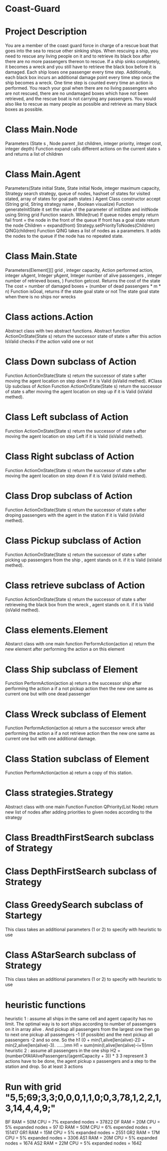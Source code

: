 # Coast-Guard

# Project Description 
You are a member of the coast guard force in charge of a rescue
boat that goes into the sea to rescue other sinking ships. When rescuing a ship, you need
to rescue any living people on it and to retrieve its black box after there are no more
passengers thereon to rescue. If a ship sinks completely, it becomes a wreck and you still
have to retrieve the black box before it is damaged. Each ship loses one passenger every
time step. Additionally, each black box incurs an additional damage point every time
step once the ship becomes a wreck. One time step is counted every time an action is
performed. You reach your goal when there are no living passengers who are not rescued,
there are no undamaged boxes which have not been retrieved, and the rescue boat is not
carrying any passengers. You would also like to rescue as many people as possible and
retrieve as many black boxes as possible.

# Class Main.Node
Parameters (State s , Node parent ,list children, integer priority,
integer cost, integer depth)
Function expand calls different actions on the current state s and
returns a list of children
# Class Main.Agent
Parameters(State initial State, State initial Node, integer
maximum capacity, Strategy search strategy, queue of nodes,
hashset of states for visited stated, array of states for goal path
states )
Agent Class constructor accept (String grid, String strategy name ,
Boolean visualize)
Function generateInitState it set the value of the parameter of
initState and initNode using String grid
Function search.
While(true)
If queue nodes empty
return fail
front = the node in the front of the queue
If front has a goal state return the node
Children = expand(front)
Strategy.setPriorityToNodes(Children)
QING(children)
Function QING takes a list of nodes as a parameters. It adds the
nodes to the queue if the node has no repeated state.
# Class Main.State
Parameters(Element[][] grid , integer capacity, Action performed
action, integer xAgent, Integer yAgent, Integer number of alive
passengers , integer number of retrieved boxes, )
Function getcost. Returns the cost of the state
The cost = number of damaged boxes + (number of dead
passengers * m * n)
Function isGoal, returns if the state goal state or not
The state goal state when there is no ships nor wrecks
# Class actions.Action
Abstract class with two abstract functions.
Abstract function ActionOnState(State s) return the successor state of
state s after this action
IsValid checks if the action valid one or not
# Class Down subclass of Action
Function ActionOnState(State s) return the successor of state s after
moving the agent location on step down if it is Valid (isValid methed).
#Class Up subclass of Action
Function ActionOnState(State s) return the successor of state s after
moving the agent location on step up if it is Valid (isValid methed).
# Class Left subclass of Action
Function ActionOnState(State s) return the successor of state s after
moving the agent location on step Left if it is Valid (isValid methed).
# Class Right subclass of Action
Function ActionOnState(State s) return the successor of state s after
moving the agent location on step down if it is Valid (isValid methed).
# Class Drop subclass of Action
Function ActionOnState(State s) return the successor of state s after
droping passengers with the agent in the station if it is Valid (isValid
methed).
# Class Pickup subclass of Action
Function ActionOnState(State s) return the successor of state s after
picking up passengers from the ship , agent stands on it. if it is Valid
(isValid methed).
# Class retrieve subclass of Action
Function ActionOnState(State s) return the successor of state s after
retrieveing the black box from the wreck , agent stands on it. if it is Valid
(isValid methed).
# Class elements.Element
Abstarct class with one main function
PerformAction(action a) return the new element after performing the
action a on this element
# Class Ship subclass of Element
Function PerformAction(action a) return a the successor ship after
performing the action a if a not pickup action then the new one same as
current one but with one dead passenger
# Class Wreck subclass of Element
Function PerformAction(action a) return a the successor wreck after
performing the action a if a not retrieve action then the new one same
as current one but with one additional damage.
# Class Station subclass of Element
Function PerformAction(action a) return a copy of this station.
# Class strategies.Strategy
Abstract class with one main Function
Function QPriority(List Node) return new list of nodes after adding
priorities to given nodes according to the strategy
# Class BreadthFirstSearch subclass of Strategy
# Class DepthFirstSearch subclass of Strategy
# Class GreedySearch subclass of Startegy
This class takes an additional parameters (1 or 2) to specify with
heuristic to use
# Class AStarSearch subclass of Strategy
This class takes an additional parameters (1 or 2) to specify with
heuristic to use
# heuristic functions
heuristic 1 : assume all ships in the same cell and agent capacity has no
limit. The optimal way is to sort ships according to number of passengers
on it in array alive . And pickup all passengers from the largest one then
go to next one pickup all passengers -1 (if possible) and the next pickup
all passengers -2 and so one.
So the h1 (0 + min(1,alive[len(alive)-2]) + min(2,alive[len(alive)-3).
......)*m*n
H1 = sum(min(I,alive[len(alive)-i+1))*m*n
heuristic 2 : assume all passengers in the one ship
H2 = (numberOfAllAlivePassengers/(agentCapacity + 3)) * 3
3 represent 3 actions have to be done, the agent pickup x passengers and
a step to the station and drop. So at least 3 actions
# Run with grid "5,5;69;3,3;0,0,0,1,1,0;0,3,78,1,2,2,1,3,14,4,4,9;"
BF RAM = 50M CPU = 7% expanded nodes = 37822
DF RAM = 20M CPU = 5% expanded nodes = 97
ID RAM = 50M CPU = 6% expended nodes = 151417
GR1 RAM = 15M CPU = 5% expanded nodes = 2551
GR2 RAM = 17M CPU = 5% expanded nodes = 3306
AS1 RAM = 20M CPU = 5% expanded nodes = 1674
AS2 RAM = 22M CPU = 5% expanded nodes = 1642
